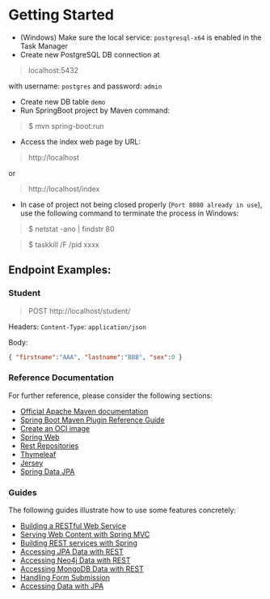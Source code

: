 # Getting Started

- (Windows) Make sure the local service: `postgresql-x64` is enabled in the Task Manager
- Create new PostgreSQL DB connection at 
 > localhost:5432

   with username: `postgres` and password: `admin`
- Create new DB table `demo`
- Run SpringBoot project by Maven command: 
> $ mvn spring-boot:run

- Access the index web page by URL:
> http://localhost

or
> http://localhost/index

- In case of project not being closed properly (`Port 8080 already in use`), use the following command to terminate the process in Windows:
> $ netstat -ano | findstr 80

> $ taskkill /F /pid xxxx
 
## Endpoint Examples:

### Student
> POST http://localhost/student/

Headers:
`Content-Type`: `application/json`

Body:
```json
{ "firstname":"AAA", "lastname":"BBB", "sex":0 }
```

### Reference Documentation
For further reference, please consider the following sections:

* [Official Apache Maven documentation](https://maven.apache.org/guides/index.html)
* [Spring Boot Maven Plugin Reference Guide](https://docs.spring.io/spring-boot/docs/2.5.4/maven-plugin/reference/html/)
* [Create an OCI image](https://docs.spring.io/spring-boot/docs/2.5.4/maven-plugin/reference/html/#build-image)
* [Spring Web](https://docs.spring.io/spring-boot/docs/2.5.4/reference/htmlsingle/#boot-features-developing-web-applications)
* [Rest Repositories](https://docs.spring.io/spring-boot/docs/2.5.4/reference/htmlsingle/#howto-use-exposing-spring-data-repositories-rest-endpoint)
* [Thymeleaf](https://docs.spring.io/spring-boot/docs/2.5.4/reference/htmlsingle/#boot-features-spring-mvc-template-engines)
* [Jersey](https://docs.spring.io/spring-boot/docs/2.5.4/reference/htmlsingle/#boot-features-jersey)
* [Spring Data JPA](https://docs.spring.io/spring-boot/docs/2.5.4/reference/htmlsingle/#boot-features-jpa-and-spring-data)

### Guides
The following guides illustrate how to use some features concretely:

* [Building a RESTful Web Service](https://spring.io/guides/gs/rest-service/)
* [Serving Web Content with Spring MVC](https://spring.io/guides/gs/serving-web-content/)
* [Building REST services with Spring](https://spring.io/guides/tutorials/bookmarks/)
* [Accessing JPA Data with REST](https://spring.io/guides/gs/accessing-data-rest/)
* [Accessing Neo4j Data with REST](https://spring.io/guides/gs/accessing-neo4j-data-rest/)
* [Accessing MongoDB Data with REST](https://spring.io/guides/gs/accessing-mongodb-data-rest/)
* [Handling Form Submission](https://spring.io/guides/gs/handling-form-submission/)
* [Accessing Data with JPA](https://spring.io/guides/gs/accessing-data-jpa/)

